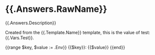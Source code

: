 # {{.Answers.RawName}}

{{.Answers.Description}}

Created from the {{.Template.Name}} template, this is the value of test: {{.Vars.Test}}.

{{range $key, $value := .Env}}
{{$key}}: {{$value}}
{{end}}